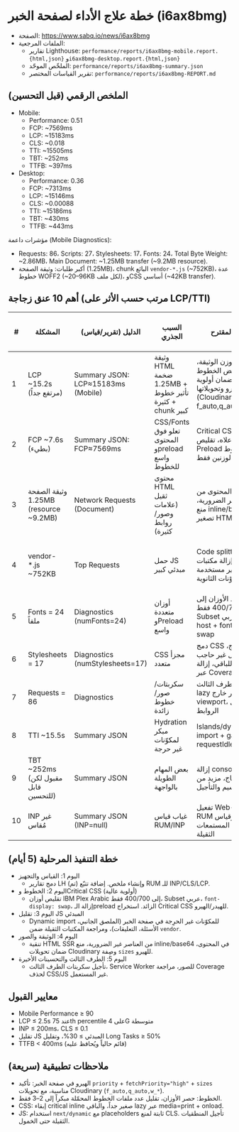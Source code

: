 # خطة علاج الأداء لصفحة الخبر (i6ax8bmg)

- الصفحة: https://www.sabq.io/news/i6ax8bmg
- الملفات المرجعية: 
  - تقارير Lighthouse: `performance/reports/i6ax8bmg-mobile.report.{html,json}` و`i6ax8bmg-desktop.report.{html,json}`
  - الملخّص الموحّد: `performance/reports/i6ax8bmg-summary.json`
  - تقرير القياسات المختصر: `performance/reports/i6ax8bmg-REPORT.md`

## الملخص الرقمي (قبل التحسين)
- Mobile:
  - Performance: 0.51
  - FCP: ~7569ms
  - LCP: ~15183ms
  - CLS: ~0.018
  - TTI: ~15505ms
  - TBT: ~252ms
  - TTFB: ~397ms
- Desktop:
  - Performance: 0.36
  - FCP: ~7313ms
  - LCP: ~15146ms
  - CLS: ~0.00088
  - TTI: ~15186ms
  - TBT: ~430ms
  - TTFB: ~443ms

مؤشرات داعمة (Mobile Diagnostics):
- Requests: 86، Scripts: 27، Stylesheets: 17، Fonts: 24، Total Byte Weight: ~2.86MB، Main Document: ~1.25MB transfer (~9.2MB resource).
- أكبر طلبات: وثيقة الصفحة (1.25MB)، chunk البائع `vendor-*.js` (~752KB)، عدة خطوط WOFF2 (~20–96KB لكل ملف)، وCSS أساسي (~42KB transfer).

## أهم 10 عنق زجاجة (مرتب حسب الأثر على LCP/TTI)

| # | المشكلة | الدليل (تقرير/قياس) | السبب الجذري | الحل المقترح | الجهد | الأثر المتوقع على LCP/INP |
|---|---|---|---|---|---|---|
| 1 | LCP ~15.2s (مرتفع جداً) | Summary JSON: LCP≈15183ms (Mobile) | وثيقة HTML ضخمة 1.25MB + تأثير خطوط كثيرة + chunk كبير | تقليل وزن الوثيقة، خفض الخطوط المحمّلة، ضمان أولوية صورة الهيرو وتحويلاتها (Cloudinary f_auto,q_auto,w_) | M | −3s إلى −6s |
| 2 | FCP ~7.6s (بطيء) | Summary JSON: FCP≈7569ms | CSS/Fonts تعلو فوق المحتوى وpreload واسع للخطوط | Critical CSS للهيدر وأعلاه، تقليص Preload للخطوط لوزنين فقط | M | −0.6s إلى −1.2s |
| 3 | وثيقة الصفحة 1.25MB (resource ~9.2MB) | Network Requests (Document) | محتوى HTML ثقيل (علامات وصور/روابط كثيرة) | تنقية المحتوى من العناصر غير الضرورية، منع inline/base64، تصغير HTML SSR | M | −1s إلى −2.5s |
| 4 | vendor-*.js ~752KB | Top Requests | حمل JS مبدئي كبير | Code splitting ديناميكي، إزالة مكتبات غير مستخدمة، lazy للمكوّنات الثانوية | M | INP −80–150ms، TTI −0.5–1.0s |
| 5 | Fonts = 24 ملفاً | Diagnostics (numFonts=24) | أوزان متعددة وPreload واسع | تقييد الأوزان إلى 400/700 فقط، Subset عربي، self-host + font-display: swap | S | FCP −200–400ms |
| 6 | Stylesheets = 17 | Diagnostics (numStylesheets=17) | CSS مجزأ متعدد | دمج CSS الحرِج، تحميل غير حاجب للباقي، إزالة unused عبر Coverage | S | FCP −100–200ms |
| 7 | Requests = 86 | Diagnostics | سكربتات/صور/خطوط زائدة | تأجيل الطرف الثالث، lazy للصور خارج viewport، تقليل الروابط | S | LCP −200–400ms |
| 8 | TTI ~15.5s | Summary JSON | Hydration مبكر لمكوّنات غير حرجة | Islands/dynamic import + gating بـ requestIdleCallback | M | TTI −2–4s |
| 9 | TBT ~252ms (مقبول لكن قابل للتحسين) | Summary JSON | بعض المهام الطويلة بالواجهة | إزالة console في الإنتاج، مزيد من التقسيم والتأجيل | XS | TBT −50–120ms |
| 10 | INP غير مُقاس | Summary JSON (INP=null) | غياب قياس RUM/INP | تفعيل Web-Vitals RUM وقياس INP حي، إصلاح المستمعات الثقيلة | S | INP −50–120ms |

## خطة التنفيذ المرحلية (5 أيام)

- اليوم 1: القياس والتجهيز
  - دمج تقارير LH (تم) وإنشاء ملخص. إضافة تتبّع RUM للـ INP/CLS/LCP.
- اليوم 2: الخطوط وCritical CSS (أولوية عالية)
  - تقليص أوزان IBM Plex Arabic إلى 400/700 فقط، Subset عربي، `font-display: swap`، إزالة الـpreload الزائد. استخراج Critical CSS للهيدر/الهيرو.
- اليوم 3: تقليل JS المبدئي
  - Dynamic import للمكوّنات غير الحرِجة في صفحة الخبر (الملصق الجانبي، الأسئلة، التعليقات)، ومراجعة المكتبات الثقيلة ضمن `vendor`.
- اليوم 4: الوثيقة والصور
  - تنقية HTML SSR من العناصر غير الضرورية، منع inline/base64 في المحتوى، ضمان تحويلات Cloudinary وصِفة `sizes` للهيرو.
- اليوم 5: الطرف الثالث والتحسينات الأخيرة
  - تأجيل سكربتات الطرف الثالث، Service Worker للصور، مراجعة Coverage لحذف CSS/JS غير المستعمل.

## معايير القبول
- Mobile Performance ≥ 90
- LCP ≤ 2.5s عند 75th percentile على 4G متوسطة
- INP ≤ 200ms، CLS ≤ 0.1
- تقليل JS المبدئي ≥ 30%، وتقليل Long Tasks ≥ 50%
- TTFB < 400ms (قائم حالياً ويُحافظ عليه)

## ملاحظات تطبيقية (سريعة)
- الهيرو في صفحة الخبر: تأكيد `priority` + `fetchPriority="high"` + `sizes` مناسبة، مع تحويلات Cloudinary (`f_auto,q_auto,w_*`).
- الخطوط: حصر الأوزان، تقليل عدد ملفات الخطوط المحمّلة مبكراً إلى 2–3 فقط.
- CSS: إبقاء critical inline صغير جداً، والباقي lazy عبر media=print + onload.
- JS: استخدام `next/dynamic` مع placeholders ثابتة لمنع CLS. تأجيل المنطقيات الثقيلة حتى الخمول.
